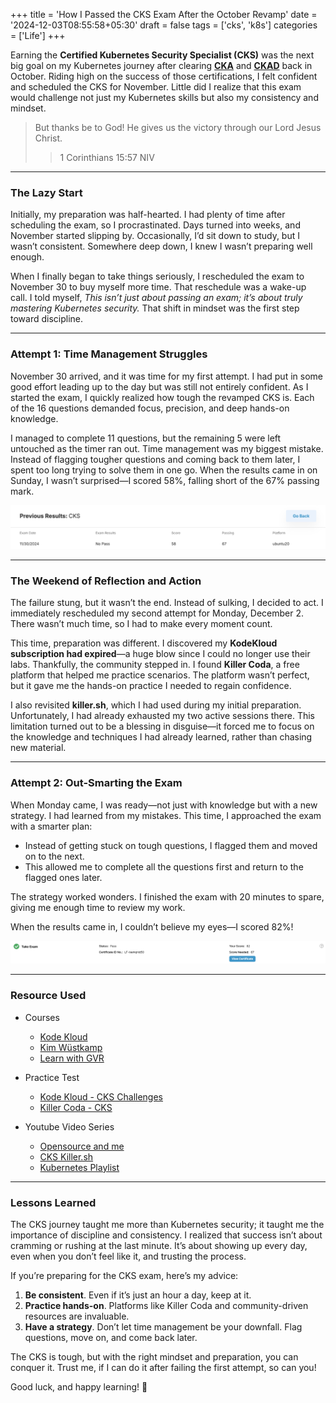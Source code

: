 +++
title = 'How I Passed the CKS Exam After the October Revamp'
date = '2024-12-03T08:55:58+05:30'
draft = false
tags = ['cks', 'k8s']
categories = ['Life']
+++


Earning the **Certified Kubernetes Security Specialist (CKS)** was the next big goal on my Kubernetes journey after clearing [**CKA**](https://bookofdaniel.in/posts/how-my-15-month-old-baby-helped-me-pass-the-cka-exam/) and [**CKAD**](https://bookofdaniel.in/posts/passing-ckad-after-your-cka/) back in October. Riding high on the success of those certifications, I felt confident and scheduled the CKS for November. Little did I realize that this exam would challenge not just my Kubernetes skills but also my consistency and mindset.  

> But thanks be to God!
> He gives us the victory through our Lord Jesus Christ.
>> 1 Corinthians 15:57 NIV 

---

### **The Lazy Start**  

Initially, my preparation was half-hearted. I had plenty of time after scheduling the exam, so I procrastinated. Days turned into weeks, and November started slipping by. Occasionally, I’d sit down to study, but I wasn’t consistent. Somewhere deep down, I knew I wasn’t preparing well enough.  

When I finally began to take things seriously, I rescheduled the exam to November 30 to buy myself more time. That reschedule was a wake-up call. I told myself, *This isn’t just about passing an exam; it’s about truly mastering Kubernetes security.* That shift in mindset was the first step toward discipline.  

---

### **Attempt 1: Time Management Struggles**  

November 30 arrived, and it was time for my first attempt. I had put in some good effort leading up to the day but was still not entirely confident. As I started the exam, I quickly realized how tough the revamped CKS is. Each of the 16 questions demanded focus, precision, and deep hands-on knowledge.  

I managed to complete 11 questions, but the remaining 5 were left untouched as the timer ran out. Time management was my biggest mistake. Instead of flagging tougher questions and coming back to them later, I spent too long trying to solve them in one go. When the results came in on Sunday, I wasn’t surprised—I scored 58%, falling short of the 67% passing mark.  

![First Attempt](/images/cks-previous-result.png)

---

### **The Weekend of Reflection and Action**  

The failure stung, but it wasn’t the end. Instead of sulking, I decided to act. I immediately rescheduled my second attempt for Monday, December 2. There wasn’t much time, so I had to make every moment count.  

This time, preparation was different. I discovered my **KodeKloud subscription had expired**—a huge blow since I could no longer use their labs. Thankfully, the community stepped in. I found **Killer Coda**, a free platform that helped me practice scenarios. The platform wasn’t perfect, but it gave me the hands-on practice I needed to regain confidence.  

I also revisited **killer.sh**, which I had used during my initial preparation. Unfortunately, I had already exhausted my two active sessions there. This limitation turned out to be a blessing in disguise—it forced me to focus on the knowledge and techniques I had already learned, rather than chasing new material.  

---

### **Attempt 2: Out-Smarting the Exam**  

When Monday came, I was ready—not just with knowledge but with a new strategy. I had learned from my mistakes. This time, I approached the exam with a smarter plan:  

- Instead of getting stuck on tough questions, I flagged them and moved on to the next.  
- This allowed me to complete all the questions first and return to the flagged ones later.  

The strategy worked wonders. I finished the exam with 20 minutes to spare, giving me enough time to review my work.  

When the results came in, I couldn’t believe my eyes—I scored 82%!  

![Second Attempt](/images/cks-result.png)

---

### **Resource Used**  
- Courses
    - [Kode Kloud](https://learn.kodekloud.com/user/courses/certified-kubernetes-security-specialist-cks?refererPath=%2Fuser%2Flearning-paths%2Fcks&refererTitle=CKS)
    - [Kim Wüstkamp](https://youtu.be/d9xfB5qaOfg?si=BbcK79HTFIE669ZC)
    - [Learn with GVR](https://youtu.be/jvmShTBSBoA?list=PLFkEchqXDZx6Bw3B2NRVc499j1TavjOvm)
- Practice Test
    - [Kode Kloud - CKS Challenges](https://learn.kodekloud.com/user/courses/cks-challenges?refererPath=%2Fuser%2Flearning-paths%2Fcks&refererTitle=CKS)
    - [Killer Coda - CKS](https://killercoda.com/killer-shell-cks)

- Youtube Video Series
    - [Opensource and me](https://www.youtube.com/@justmeandopensource/playlists)
    - [CKS Killer.sh](https://youtu.be/Jd_j2wruz6E?si=TrhPXsCGtHWz4Prj)
    - [Kubernetes Playlist](https://www.youtube.com/playlist?list=PLn-lOwVPwAMzg0M8GtYvylFInRadaQYlL)
--- 

### **Lessons Learned**  

The CKS journey taught me more than Kubernetes security; it taught me the importance of discipline and consistency. I realized that success isn’t about cramming or rushing at the last minute. It’s about showing up every day, even when you don’t feel like it, and trusting the process.  

If you’re preparing for the CKS exam, here’s my advice:  

1. **Be consistent**. Even if it’s just an hour a day, keep at it.  
2. **Practice hands-on**. Platforms like Killer Coda and community-driven resources are invaluable.  
3. **Have a strategy**. Don’t let time management be your downfall. Flag questions, move on, and come back later.  

The CKS is tough, but with the right mindset and preparation, you can conquer it. Trust me, if I can do it after failing the first attempt, so can you!  

Good luck, and happy learning! 🚀  